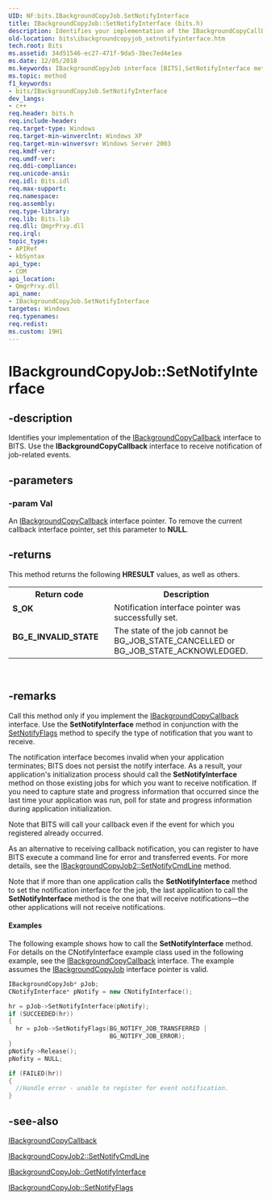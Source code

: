 ```yaml
---
UID: NF:bits.IBackgroundCopyJob.SetNotifyInterface
title: IBackgroundCopyJob::SetNotifyInterface (bits.h)
description: Identifies your implementation of the IBackgroundCopyCallback interface to BITS. Use the IBackgroundCopyCallback interface to receive notification of job-related events.
old-location: bits\ibackgroundcopyjob_setnotifyinterface.htm
tech.root: Bits
ms.assetid: 34d51546-ec27-471f-9da5-3bec7ed4e1ea
ms.date: 12/05/2018
ms.keywords: IBackgroundCopyJob interface [BITS],SetNotifyInterface method, IBackgroundCopyJob.SetNotifyInterface, IBackgroundCopyJob::SetNotifyInterface, SetNotifyInterface, SetNotifyInterface method [BITS], SetNotifyInterface method [BITS],IBackgroundCopyJob interface, _drz_ibackgroundcopyjob_setnotifyinterface, bits.ibackgroundcopyjob_setnotifyinterface, bits/IBackgroundCopyJob::SetNotifyInterface
ms.topic: method
f1_keywords:
- bits/IBackgroundCopyJob.SetNotifyInterface
dev_langs:
- c++
req.header: bits.h
req.include-header: 
req.target-type: Windows
req.target-min-winverclnt: Windows XP
req.target-min-winversvr: Windows Server 2003
req.kmdf-ver: 
req.umdf-ver: 
req.ddi-compliance: 
req.unicode-ansi: 
req.idl: Bits.idl
req.max-support: 
req.namespace: 
req.assembly: 
req.type-library: 
req.lib: Bits.lib
req.dll: QmgrPrxy.dll
req.irql: 
topic_type:
- APIRef
- kbSyntax
api_type:
- COM
api_location:
- QmgrPrxy.dll
api_name:
- IBackgroundCopyJob.SetNotifyInterface
targetos: Windows
req.typenames: 
req.redist: 
ms.custom: 19H1
---
```


# IBackgroundCopyJob::SetNotifyInterface


## -description


Identifies your implementation of the 
<a href="https://docs.microsoft.com/windows/desktop/api/bits/nn-bits-ibackgroundcopycallback">IBackgroundCopyCallback</a> interface to BITS. Use the 
<b>IBackgroundCopyCallback</b> interface to receive notification of job-related events.


## -parameters




### -param Val

An 
<a href="https://docs.microsoft.com/windows/desktop/api/bits/nn-bits-ibackgroundcopycallback">IBackgroundCopyCallback</a> interface pointer. To remove the current callback interface pointer, set this parameter to <b>NULL</b>.


## -returns



This method returns the following <b>HRESULT</b> values, as well as others.

<table>
<tr>
<th>Return code</th>
<th>Description</th>
</tr>
<tr>
<td width="40%">
<dl>
<dt><b><b>S_OK</b></b></dt>
</dl>
</td>
<td width="60%">
Notification interface pointer was successfully set.

</td>
</tr>
<tr>
<td width="40%">
<dl>
<dt><b>BG_E_INVALID_STATE</b></dt>
</dl>
</td>
<td width="60%">
The state of the job cannot be BG_JOB_STATE_CANCELLED or BG_JOB_STATE_ACKNOWLEDGED.

</td>
</tr>
</table>
 




## -remarks



Call this method only if you implement the 
<a href="https://docs.microsoft.com/windows/desktop/api/bits/nn-bits-ibackgroundcopycallback">IBackgroundCopyCallback</a> interface. Use the 
<b>SetNotifyInterface</b> method in conjunction with the 
<a href="https://docs.microsoft.com/windows/desktop/api/bits/nf-bits-ibackgroundcopyjob-setnotifyflags">SetNotifyFlags</a> method to specify the type of notification that you want to receive. 

The notification interface becomes invalid when your application terminates; BITS does not persist the notify interface. As a result, your application's initialization process should call the 
<b>SetNotifyInterface</b> method on those existing jobs for which you want to receive notification. If you need to capture state and progress information that occurred since the last time your application was run, poll for state and progress information during application initialization.

Note that BITS will call your callback even if the event for which you registered already occurred.

As an alternative to receiving callback notification, you can register to have BITS execute a command line for error and transferred events. For more details, see the 
<a href="https://docs.microsoft.com/windows/desktop/api/bits1_5/nf-bits1_5-ibackgroundcopyjob2-setnotifycmdline">IBackgroundCopyJob2::SetNotifyCmdLine</a> method.

Note that if more than one application calls the  <b>SetNotifyInterface</b> method to set the notification interface for the job, the last application to call the <b>SetNotifyInterface</b> method is the one that will receive notifications—the other applications will not receive notifications.


#### Examples

The following example shows how to call the 
<b>SetNotifyInterface</b> method. For details on the CNotifyInterface example class used in the following example, see the 
<a href="https://docs.microsoft.com/windows/desktop/api/bits/nn-bits-ibackgroundcopycallback">IBackgroundCopyCallback</a> interface. The example assumes the 
<a href="https://docs.microsoft.com/windows/desktop/api/bits/nn-bits-ibackgroundcopyjob">IBackgroundCopyJob</a> interface pointer is valid.


```cpp
IBackgroundCopyJob* pJob;
CNotifyInterface* pNotify = new CNotifyInterface();

hr = pJob->SetNotifyInterface(pNotify);
if (SUCCEEDED(hr))
{
  hr = pJob->SetNotifyFlags(BG_NOTIFY_JOB_TRANSFERRED | 
                            BG_NOTIFY_JOB_ERROR);
}
pNotify->Release();
pNofity = NULL;

if (FAILED(hr))
{
  //Handle error - unable to register for event notification.
}
```





## -see-also




<a href="https://docs.microsoft.com/windows/desktop/api/bits/nn-bits-ibackgroundcopycallback">IBackgroundCopyCallback</a>



<a href="https://docs.microsoft.com/windows/desktop/api/bits1_5/nf-bits1_5-ibackgroundcopyjob2-setnotifycmdline">IBackgroundCopyJob2::SetNotifyCmdLine</a>



<a href="https://docs.microsoft.com/windows/desktop/api/bits/nf-bits-ibackgroundcopyjob-getnotifyinterface">IBackgroundCopyJob::GetNotifyInterface</a>



<a href="https://docs.microsoft.com/windows/desktop/api/bits/nf-bits-ibackgroundcopyjob-setnotifyflags">IBackgroundCopyJob::SetNotifyFlags</a>
 

 

